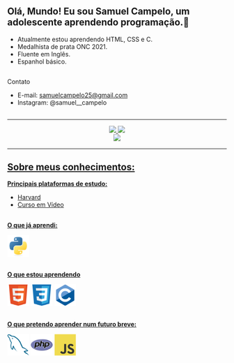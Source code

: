 ## Olá, Mundo! Eu sou Samuel Campelo, um adolescente aprendendo programação.👋

- Atualmente estou aprendendo HTML, CSS e C.
- Medalhista de prata ONC 2021.
- Fluente em Inglês.
- Espanhol básico.

##

Contato

- E-mail: samuelcampelo25@gmail.com
- Instagram: @samuel__campelo
  
##


<hr>

<div align="center">
  <a href="https://github.com/OrekiHoutarouu">
  <img height="165em" src="https://github-readme-stats.vercel.app/api/top-langs/?username=OrekiHoutarouu&count_private=true&layout=compact&theme=radical"/>
  <img height="165em" src="https://github-readme-stats.vercel.app/api/?username=OrekiHoutarouu&count_private=true&show_icons=true&theme=radical"/>
</div>
    
<div align="center">
 <a href="https://github.com/OrekiHoutarouu">
 <img height="165em" src="https://github-readme-streak-stats.herokuapp.com/?user=OrekiHoutarouu&theme=radical"/>
</div>
   
<hr>

## **Sobre meus conhecimentos:**

**Principais plataformas de estudo:**

- Harvard
- Curso em Vídeo

##

**O que já aprendi:**
<div style="display: inline-block;">
    <img width="50px" src="https://raw.githubusercontent.com/devicons/devicon/master/icons/python/python-original.svg" alt="Python-Icon">
</div>

##

**O que estou aprendendo**
<div style="display: inline-block;">
    <img width="50px" src="https://raw.githubusercontent.com/devicons/devicon/master/icons/html5/html5-original.svg" alt="HTML5-Icon">
    <img width="50px" src="https://raw.githubusercontent.com/devicons/devicon/master/icons/css3/css3-original.svg" alt="CSS3-Icon">
    <img width="50px" src="https://raw.githubusercontent.com/devicons/devicon/master/icons/c/c-original.svg" alt="C-Icon">
</div>

##

**O que pretendo aprender num futuro breve:**
<div style="display: inline-block;">
    <img width="50px" src="https://raw.githubusercontent.com/devicons/devicon/master/icons/mysql/mysql-original.svg" alt="MySQL-Icon">
    <img width="50px" src="https://raw.githubusercontent.com/devicons/devicon/master/icons/php/php-original.svg" alt="PHP-Icon">
    <img width="50px" src="https://raw.githubusercontent.com/devicons/devicon/master/icons/javascript/javascript-original.svg" alt="JavaScript-Icon">
</div>
